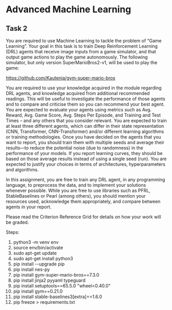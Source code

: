 # Advanced Machine Learning
## Task 2
You are required to use Machine Learning to tackle the problem of “Game Learning”. Your goal in this task is to train Deep Reinforcement Learning (DRL) agents that receive image inputs from a game simulator, and that output game actions to play the game autonomously.
The following simulator, but only version SuperMarioBros2-v1, will be used to play the game:

https://github.com/Kautenja/gym-super-mario-bros

You are required to use your knowledge acquired in the module regarding DRL agents, and knowledge acquired from additional recommended readings. This will be useful to investigate the performance of those agents and to compare and criticise them so you can recommend your best agent. You are expected to evaluate your agents using metrics such as Avg. Reward, Avg. Game Score, Avg. Steps Per Episode, and Training and Test Times – and any others that you consider relevant. You are expected to train at least three different agents, which can differ in their state representation (CNN, Transformer, CNN-Transformer) and/or different learning algorithms or training methodologies. Once you have decided on the agents that you want to report, you should train them with multiple seeds and average their results—to reduce the potential noise (due to randomness) in the performance of your models. If you report learning curves, they should be based on those average results instead of using a single seed (run). You are expected to justify your choices in terms of architectures, hyperparameters and algorithms. 

In this assignment, you are free to train any DRL agent, in any programming language, to preprocess the data, and to implement your solutions whenever possible. While you are free to use libraries such as PFRL, StableBaselines or Pearl (among others), you should mention your resources used, acknowledge them appropriately, and compare between agents in your report.

Please read the Criterion Reference Grid for details on how your work will be graded.

Steps:
1. python3 -m venv env
2. source env/bin/activate
3. sudo apt-get update
4. sudo apt-get install python3
5. pip install --upgrade pip
6. pip install nes-py
7. pip install gym-super-mario-bros==7.3.0
8. pip install jinja2 pyyaml typeguard
8. pip install setuptools==65.5.0 "wheel<0.40.0"
9. pip install gym==0.21.0
10. pip install stable-baselines3[extra]==1.6.0
11. pip freeze > requirements.txt
